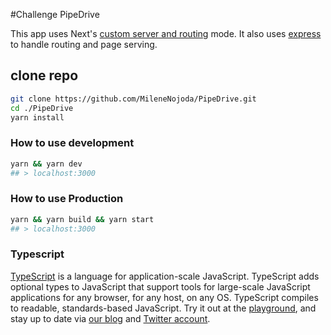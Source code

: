#Challenge PipeDrive

This app uses Next's [custom server and routing](https://nextjs.org/docs/advanced-features/custom-server) mode. It also uses [express](https://expressjs.com/) to handle routing and page serving.

## clone repo

```bash
git clone https://github.com/MileneNojoda/PipeDrive.git
cd ./PipeDrive
yarn install
```
### How to use development

```bash
yarn && yarn dev
## > localhost:3000
```

### How to use Production
```bash
yarn && yarn build && yarn start
## > localhost:3000
```
### Typescript

[TypeScript](https://www.typescriptlang.org/) is a language for application-scale JavaScript. TypeScript adds optional types to JavaScript that support tools for large-scale JavaScript applications for any browser, for any host, on any OS. TypeScript compiles to readable, standards-based JavaScript. Try it out at the [playground](https://www.typescriptlang.org/play/), and stay up to date via [our blog](https://blogs.msdn.microsoft.com/typescript) and [Twitter account](https://twitter.com/typescript).
